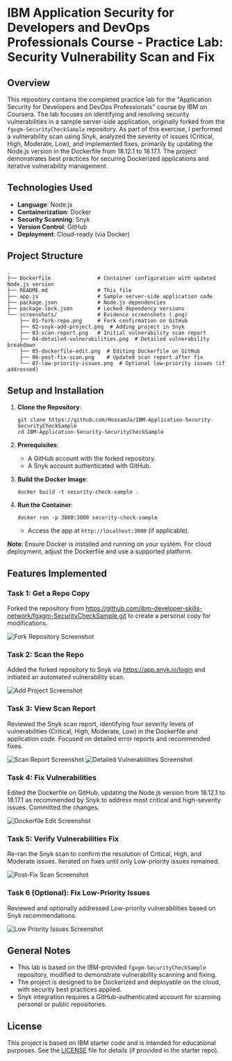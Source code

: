# IBM Application Security for Developers and DevOps Professionals Course - Practice Lab: Security Vulnerability Scan and Fix

## Overview

This repository contains the completed practice lab for the "Application Security for Developers and DevOps Professionals" course by IBM on Coursera. The lab focuses on identifying and resolving security vulnerabilities in a sample server-side application, originally forked from the `fgxgm-SecurityCheckSample` repository. As part of this exercise, I performed a vulnerability scan using Snyk, analyzed the severity of issues (Critical, High, Moderate, Low), and implemented fixes, primarily by updating the Node.js version in the Dockerfile from 18.12.1 to 18.17.1. The project demonstrates best practices for securing Dockerized applications and iterative vulnerability management.

## Technologies Used

- **Language**: Node.js
- **Containerization**: Docker
- **Security Scanning**: Snyk
- **Version Control**: GitHub
- **Deployment**: Cloud-ready (via Docker)

## Project Structure

```
.
├── Dockerfile               # Container configuration with updated Node.js version
├── README.md                # This file
├── app.js                   # Sample server-side application code
├── package.json             # Node.js dependencies
├── package-lock.json        # Locked dependency versions
└── screenshots/             # Evidence screenshots (.png)
    ├── 01-fork-repo.png     # Fork confirmation on GitHub
    ├── 02-snyk-add-project.png  # Adding project in Snyk
    ├── 03-scan-report.png   # Initial vulnerability scan report
    ├── 04-detailed-vulnerabilities.png  # Detailed vulnerability breakdown
    ├── 05-dockerfile-edit.png  # Editing Dockerfile on GitHub
    ├── 06-post-fix-scan.png    # Updated scan report after fix
    └── 07-low-priority-issues.png  # Optional low-priority issues (if addressed)
```

## Setup and Installation

1. **Clone the Repository**:
   ```
   git clone https://github.com/HossamJa/IBM-Application-Security-SecurityCheckSample
   cd IBM-Application-Security-SecurityCheckSample
   ```

2. **Prerequisites**:
   - A GitHub account with the forked repository.
   - A Snyk account authenticated with GitHub.

3. **Build the Docker Image**:
   ```
   docker build -t security-check-sample .
   ```

4. **Run the Container**:
   ```
   docker run -p 3000:3000 security-check-sample
   ```
   - Access the app at `http://localhost:3000` (if applicable).

**Note**: Ensure Docker is installed and running on your system. For cloud deployment, adjust the Dockerfile and use a supported platform.

## Features Implemented

### Task 1: Get a Repo Copy
Forked the repository from https://github.com/ibm-developer-skills-network/fgxgm-SecurityCheckSample.git to create a personal copy for modifications.

![Fork Repository Screenshot](screenshots/01-fork-repo.png)

### Task 2: Scan the Repo
Added the forked repository to Snyk via https://app.snyk.io/login and initiated an automated vulnerability scan.

![Add Project Screenshot](screenshots/02-snyk-add-project.png)

### Task 3: View Scan Report
Reviewed the Snyk scan report, identifying four severity levels of vulnerabilities (Critical, High, Moderate, Low) in the Dockerfile and application code. Focused on detailed error reports and recommended fixes.

![Scan Report Screenshot](screenshots/03-scan-report.png)
![Detailed Vulnerabilities Screenshot](screenshots/04-detailed-vulnerabilities.png)

### Task 4: Fix Vulnerabilities
Edited the Dockerfile on GitHub, updating the Node.js version from 18.12.1 to 18.17.1 as recommended by Snyk to address most critical and high-severity issues. Committed the changes.

![Dockerfile Edit Screenshot](screenshots/05-dockerfile-edit.png)

### Task 5: Verify Vulnerabilities Fix
Re-ran the Snyk scan to confirm the resolution of Critical, High, and Moderate issues. Iterated on fixes until only Low-priority issues remained.

![Post-Fix Scan Screenshot](screenshots/06-post-fix-scan.png)

### Task 6 (Optional): Fix Low-Priority Issues
Reviewed and optionally addressed Low-priority vulnerabilities based on Snyk recommendations.

![Low Priority Issues Screenshot](screenshots/07-low-priority-issues.png)

## General Notes

- This lab is based on the IBM-provided `fgxgm-SecurityCheckSample` repository, modified to demonstrate vulnerability scanning and fixing.
- The project is designed to be Dockerized and deployable on the cloud, with security best practices applied.
- Snyk integration requires a GitHub-authenticated account for scanning personal or public repositories.

## License

This project is based on IBM starter code and is intended for educational purposes. See the [LICENSE](LICENSE) file for details (if provided in the starter repo).
